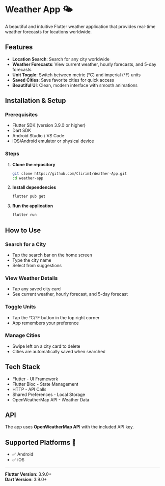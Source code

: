 # Weather App 🌤️

A beautiful and intuitive Flutter weather application that provides real-time weather forecasts for locations worldwide.

## Features 

- **Location Search**: Search for any city worldwide  
- **Weather Forecasts**: View current weather, hourly forecasts, and 5-day forecasts  
- **Unit Toggle**: Switch between metric (°C) and imperial (°F) units  
- **Saved Cities**: Save favorite cities for quick access  
- **Beautiful UI**: Clean, modern interface with smooth animations  

## Installation & Setup 

### Prerequisites
- Flutter SDK (version 3.9.0 or higher)  
- Dart SDK  
- Android Studio / VS Code  
- iOS/Android emulator or physical device  

### Steps

1. **Clone the repository**
   ```bash
   git clone https://github.com/Clirim1/Weather-App.git 
   cd weather-app
   ```

2. **Install dependencies**
   ```bash
   flutter pub get
   ```

3. **Run the application**
   ```bash
   flutter run
   ```

## How to Use 

### Search for a City
- Tap the search bar on the home screen  
- Type the city name  
- Select from suggestions  

### View Weather Details
- Tap any saved city card  
- See current weather, hourly forecast, and 5-day forecast  

### Toggle Units
- Tap the °C/°F button in the top right corner  
- App remembers your preference  

### Manage Cities
- Swipe left on a city card to delete  
- Cities are automatically saved when searched  

## Tech Stack 
- Flutter - UI Framework  
- Flutter Bloc - State Management  
- HTTP - API Calls  
- Shared Preferences - Local Storage  
- OpenWeatherMap API - Weather Data  

## API 
The app uses **OpenWeatherMap API** with the included API key.

## Supported Platforms 📱
- ✅ Android  
- ✅ iOS  

---

**Flutter Version**: 3.9.0+  
**Dart Version**: 3.9.0+  

